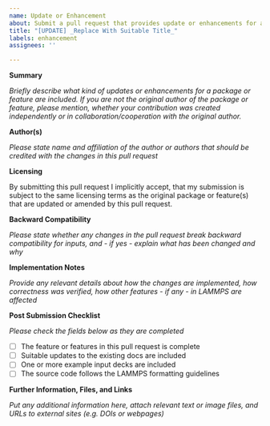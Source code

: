 ```yaml
---
name: Update or Enhancement
about: Submit a pull request that provides update or enhancements for a package or feature in LAMMPS
title: "[UPDATE] _Replace With Suitable Title_"
labels: enhancement
assignees: ''

---
```


**Summary**

_Briefly describe what kind of updates or enhancements for a package or feature are included. If you are not the original author of the package or feature, please mention, whether your contribution was created independently or in collaboration/cooperation with the original author._

**Author(s)**

_Please state name and affiliation of the author or authors that should be credited with the changes in this pull request_

**Licensing**

By submitting this pull request I implicitly accept, that my submission is subject to the same licensing terms as the original package or feature(s) that are updated or amended by this pull request.

**Backward Compatibility**

_Please state whether any changes in the pull request break backward compatibility for inputs, and - if yes - explain what has been changed and why_

**Implementation Notes**

_Provide any relevant details about how the changes are implemented, how correctness was verified, how other features - if any - in LAMMPS are affected_

**Post Submission Checklist**

_Please check the fields below as they are completed_
- [ ] The feature or features in this pull request is complete
- [ ] Suitable updates to the existing docs are included
- [ ] One or more example input decks are included
- [ ] The source code follows the LAMMPS formatting guidelines

**Further Information, Files, and Links**

_Put any additional information here, attach relevant text or image files, and URLs to external sites (e.g. DOIs or webpages)_


